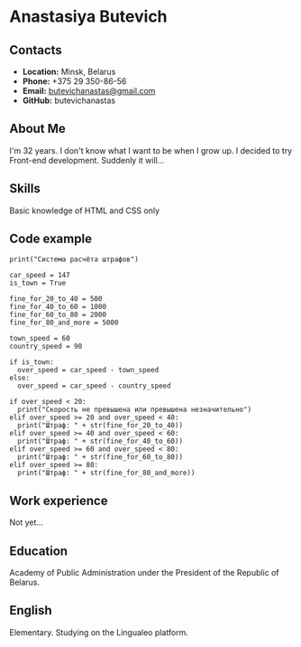 # Anastasiya Butevich
## Contacts
* **Location:** Minsk, Belarus
* **Phone:** +375 29 350-86-56
* **Email:** butevichanastas@gmail.com
* **GitHub:** butevichanastas
## About Me
I'm 32 years. I don't know what I want to be when I grow up.
I decided to try Front-end development. Suddenly it will...
## Skills
Basic knowledge of HTML and CSS only
## Code example
```
print("Система расчёта штрафов")

car_speed = 147
is_town = True

fine_for_20_to_40 = 500
fine_for_40_to_60 = 1000
fine_for_60_to_80 = 2000
fine_for_80_and_more = 5000

town_speed = 60
country_speed = 90

if is_town:
  over_speed = car_speed - town_speed
else:
  over_speed = car_speed - country_speed

if over_speed < 20:
  print("Скорость не превышена или превышена незначительно")
elif over_speed >= 20 and over_speed < 40:
  print("Штраф: " + str(fine_for_20_to_40))
elif over_speed >= 40 and over_speed < 60:
  print("Штраф: " + str(fine_for_40_to_60))
elif over_speed >= 60 and over_speed < 80:
  print("Штраф: " + str(fine_for_60_to_80))
elif over_speed >= 80:
  print("Штраф: " + str(fine_for_80_and_more))
```
## Work experience
Not yet...
## Education
Academy of Public Administration under the President of the Republic of Belarus.
## English
Elementary. Studying on the Lingualeo platform.